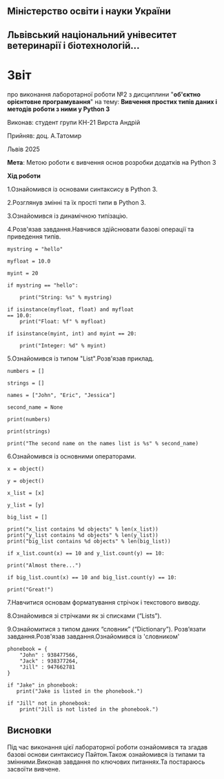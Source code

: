 ## Міністерство освіти і науки України
## Львівський національний унівеситет ветеринарії і біотехнологій...
# Звіт
про виконання лаборотарної роботи №2 з дисциплини "**об'єктно орієнтовне програмування**" на тему: **Вивчення простих типів даних і методів роботи з ними у Python 3**

Виконав: студент групи КН-21 Вирста Андрій

Прийняв: доц. А.Татомир

Львів 2025

**Мета**: Метою роботи є вивчення основ розробки додатків на Python 3

**Хід роботи**

1.Ознайомився із основами синтаксису в Python 3.

2.Розглянув змінні та їх прості типи в Python 3.

3.Ознайомився із динамічною типізацію.

4.Розв'язав завдання.Навчився здійснювати базові операції та приведення типів.

    mystring = "hello"

    myfloat = 10.0

    myint = 20

    if mystring == "hello":

        print("String: %s" % mystring)

    if isinstance(myfloat, float) and myfloat 
    == 10.0:
        print("Float: %f" % myfloat)

    if isinstance(myint, int) and myint == 20:

        print("Integer: %d" % myint)


5.Ознайомився із типом "List".Розв'язав приклад.

    numbers = []

    strings = []

    names = ["John", "Eric", "Jessica"]

    second_name = None

    print(numbers)

    print(strings)

    print("The second name on the names list is %s" % second_name)

6.Ознайомився із основними операторами.

    x = object()

    y = object()

    x_list = [x]

    y_list = [y]

    big_list = []

    print("x_list contains %d objects" % len(x_list))
    print("y_list contains %d objects" % len(y_list))
    print("big_list contains %d objects" % len(big_list))

    if x_list.count(x) == 10 and y_list.count(y) == 10:

    print("Almost there...")

    if big_list.count(x) == 10 and big_list.count(y) == 10:

    print("Great!")

7.Навчитися основам форматування стрічок і текстового виводу.

8.Ознайомився зі стрічками як зі списками (“Lists”).

9.Ознайомитися з типом даних “словник” (“Dictionary”). Розв’язати
завдання.Розв'язав завдання.Ознайомився із 'словником'

    phonebook = {  
        "John" : 938477566,
        "Jack" : 938377264,
        "Jill" : 947662781
    }  

    if "Jake" in phonebook:  
       print("Jake is listed in the phonebook.")
    
    if "Jill" not in phonebook:      
        print("Jill is not listed in the phonebook.")
## Висновки

Під час виконання цієї лабораторної роботи ознайомився та згадав базові основи синтаксису Пайтон.Також ознайомився із
типами та змінними.Виконав завдання по ключових питаннях.Та постараюсь засвоїти вивчене.
